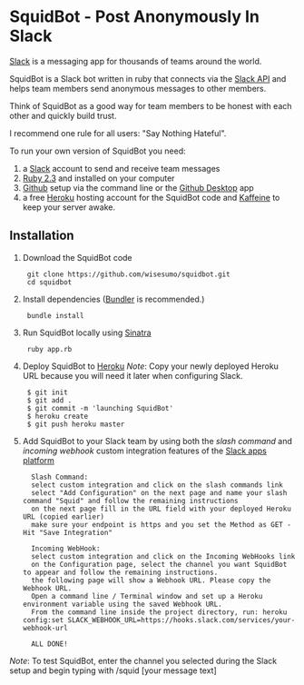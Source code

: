 SquidBot - Post Anonymously In Slack
=============

 [Slack](https://slack.com/) is a messaging app for thousands of teams around the world.

 SquidBot is a Slack bot written in ruby that connects via the [Slack API](https://api.slack.com) and helps team members send anonymous messages to other members.

 Think of SquidBot as a good way for team members to be honest with each other and quickly build trust.

 I recommend one rule for all users: "Say Nothing Hateful".

To run your own version of SquidBot you need:

1. a [Slack](https://slack.com) account to send and receive team messages
2. [Ruby 2.3](https://www.ruby-lang.org/en/documentation/installation/) and installed on your computer
3. [Github](https://github.com/) setup via the command line  or the [Github Desktop](https://desktop.github.com/) app
3. a free [Heroku](https://www.heroku.com) hosting account for the SquidBot code and [Kaffeine](http://kaffeine.herokuapp.com) to keep your server awake.



Installation
-----------

1. Download the SquidBot code

        git clone https://github.com/wisesumo/squidbot.git
        cd squidbot

2. Install dependencies ([Bundler](http://bundler.io/) is recommended.)

        bundle install

3. Run SquidBot locally using [Sinatra](https://github.com/sinatra/sinatra)

        ruby app.rb

4. Deploy SquidBot to [Heroku](https://devcenter.heroku.com/articles/rack) *Note*: Copy your newly deployed Heroku URL because you will need it later when configuring Slack.

        $ git init
        $ git add .
        $ git commit -m 'launching SquidBot'
        $ heroku create
        $ git push heroku master


5. Add SquidBot to your Slack team by using both the *slash command* and *incoming webhook* custom integration features of the [Slack apps platform](https://slack.com/apps/manage/custom-integrations)

         Slash Command:   
         select custom integration and click on the slash commands link
         select "Add Configuration" on the next page and name your slash command "Squid" and follow the remaining instructions
         on the next page fill in the URL field with your deployed Heroku URL (copied earlier)
         make sure your endpoint is https and you set the Method as GET - Hit "Save Integration"

         Incoming WebHook:
         select custom integration and click on the Incoming WebHooks link
         on the Configuration page, select the channel you want SquidBot to appear and follow the remaining instructions.
         the following page will show a Webhook URL. Please copy the Webhook URL.
         Open a command line / Terminal window and set up a Heroku environment variable using the saved Webhook URL.
         From the command line inside the project directory, run: heroku config:set SLACK_WEBHOOK_URL=https://hooks.slack.com/services/your-webhook-url

         ALL DONE!


*Note*: To test SquidBot, enter the channel you selected during the Slack setup and begin typing with /squid [your message text]
